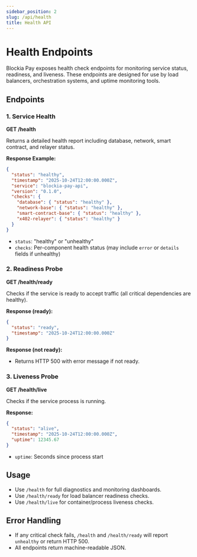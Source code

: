 ```yaml
---
sidebar_position: 2
slug: /api/health
title: Health API
---
```


# Health Endpoints

Blockia Pay exposes health check endpoints for monitoring service status,
readiness, and liveness. These endpoints are designed for use by load balancers,
orchestration systems, and uptime monitoring tools.

## Endpoints

### 1. Service Health

**GET /health**

Returns a detailed health report including database, network, smart contract,
and relayer status.

**Response Example:**

```json
{
  "status": "healthy",
  "timestamp": "2025-10-24T12:00:00.000Z",
  "service": "blockia-pay-api",
  "version": "0.1.0",
  "checks": {
    "database": { "status": "healthy" },
    "network-base": { "status": "healthy" },
    "smart-contract-base": { "status": "healthy" },
    "x402-relayer": { "status": "healthy" }
  }
}
```

- `status`: "healthy" or "unhealthy"
- `checks`: Per-component health status (may include `error` or `details` fields
  if unhealthy)

### 2. Readiness Probe

**GET /health/ready**

Checks if the service is ready to accept traffic (all critical dependencies are
healthy).

**Response (ready):**

```json
{
  "status": "ready",
  "timestamp": "2025-10-24T12:00:00.000Z"
}
```

**Response (not ready):**

- Returns HTTP 500 with error message if not ready.

### 3. Liveness Probe

**GET /health/live**

Checks if the service process is running.

**Response:**

```json
{
  "status": "alive",
  "timestamp": "2025-10-24T12:00:00.000Z",
  "uptime": 12345.67
}
```

- `uptime`: Seconds since process start

## Usage

- Use `/health` for full diagnostics and monitoring dashboards.
- Use `/health/ready` for load balancer readiness checks.
- Use `/health/live` for container/process liveness checks.

## Error Handling

- If any critical check fails, `/health` and `/health/ready` will report
  `unhealthy` or return HTTP 500.
- All endpoints return machine-readable JSON.
